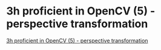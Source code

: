# 3h proficient in OpenCV (5) - perspective transformation
[3h proficient in OpenCV (5) - perspective transformation](https://aiwithcloud.com/2022/09/15/3h_proficient_in_opencv_5___perspective_transformation/)